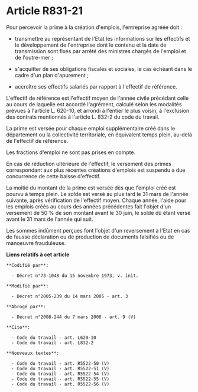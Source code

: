 # Article R831-21

Pour percevoir la prime à la création d'emplois, l'entreprise agréée doit :

- transmettre au représentant de l'Etat les informations sur les effectifs et le développement de l'entreprise dont le
contenu et la date de transmission sont fixés par arrêté des ministres chargés de l'emploi et de l'outre-mer ;

- s'acquitter de ses obligations fiscales et sociales, le cas échéant dans le cadre d'un plan d'apurement ;

- accroître ses effectifs salariés par rapport à l'effectif de référence.

L'effectif de référence est l'effectif moyen de l'année civile précédant celle au cours de laquelle est accordé l'agrément,
calculé selon les modalités prévues à l'article L. 620-10, et arrondi à l'entier le plus voisin, à l'exclusion des contrats
mentionnés à l'article L. 832-2 du code du travail.

La prime est versée pour chaque emploi supplémentaire créé dans le département ou la collectivité territoriale, en équivalent
temps plein, au-delà de l'effectif de référence.

Les fractions d'emploi ne sont pas prises en compte.

En cas de réduction ultérieure de l'effectif, le versement des primes correspondant aux plus récentes créations d'emplois est
suspendu à due concurrence de cette baisse d'effectif.

La moitié du montant de la prime est versée dès que l'emploi créé est pourvu à temps plein. Le solde est versé au plus tard
le 31 mars de l'année suivante, après vérification de l'effectif moyen. Chaque année, l'aide pour les emplois créés au cours
des années précédentes fait l'objet d'un versement de 50 % de son montant avant le 30 juin, le solde dû étant versé avant le
31 mars de l'année qui suit.

Les sommes indûment perçues font l'objet d'un reversement à l'Etat en cas de fausse déclaration ou de production de documents
falsifiés ou de manoeuvre frauduleuse.

**Liens relatifs à cet article**

	**Codifié par**:

	  - Décret n°73-1048 du 15 novembre 1973, v. init.

	**Modifié par**:

	  - Décret n°2005-239 du 14 mars 2005 - art. 3

	**Abrogé par**:

	  - Décret n°2008-244 du 7 mars 2008 - art. 9 (V)

	**Cite**:

	  - Code du travail - art. L620-10
	  - Code du travail - art. L832-2

	**Nouveaux textes**:

	  - Code du travail - art. R5522-50 (V)
	  - Code du travail - art. R5522-51 (V)
	  - Code du travail - art. R5522-54 (V)
	  - Code du travail - art. R5522-55 (V)
	  - Code du travail - art. R5522-56 (V)
